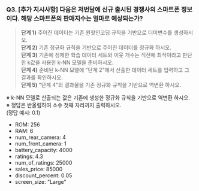 ### Q3. \[추가 지시사항\] 다음은 저번달에 신규 출시된 경쟁사의 스마트폰 정보이다. 해당 스마트폰의 판매지수는 얼마로 예상되는가?  
> **단계 1)** 주어진 데이터는 기존 원핫인코딩 규칙을 기반으로 더미변수를 생성하시오.  
> **단계 2)** 기존 정규화 규칙을 기반으로 주어진 데이터를 정규화 하시오.  
> **단계 3)** 기존에 정제한 학습 데이터 세트와 이웃 개수는 직전에 최적이라고 판단한 k값을 사용한 k-NN 모델을 준비하시오.  
> **단계 4)** 준비된 k-NN 모델에 "단계 2"에서 산출한 데이터 세트를 입력하고 그 결과를 확인하시오.  
> **단계 5)** "단계 4"의 결과물을 기존 정규화 규칙을 기반으로 역변환 하시오.  

※ k-NN 모델로 산출되는 값은 기존에 생성한 정규화 규칙을 기반으로 역변환 하시오.  
※ 정답은 반올림하여 소수 첫째 자리까지 출력하시오.  
(정답 예시: 0.1)
* ROM: 256
* RAM: 6
* num_rear_camera: 4
* num_front_camera: 1
* battery_capacity: 4000
* ratings: 4.3
* num_of_ratings: 25000
* sales_price: 85000
* discount_percent: 0.05
* screen_size: "Large"
